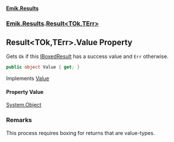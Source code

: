 #### [Emik.Results](index.md 'index')
### [Emik.Results](Emik.Results.md 'Emik.Results').[Result&lt;TOk,TErr&gt;](Result{TOk,TErr}.md 'Emik.Results.Result<TOk,TErr>')

## Result<TOk,TErr>.Value Property

Gets `Ok` if this [IBoxedResult](IBoxedResult.md 'Emik.Results.IBoxedResult') has a success value and `Err` otherwise.

```csharp
public object Value { get; }
```

Implements [Value](IBoxedResult.Value.md 'Emik.Results.IBoxedResult.Value')

#### Property Value
[System.Object](https://docs.microsoft.com/en-us/dotnet/api/System.Object 'System.Object')

### Remarks
  
This process requires boxing for returns that are value-types.